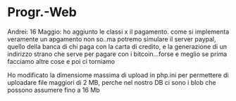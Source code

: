 # Progr.-Web

Andrei: 16 Maggio: ho aggiunto le classi x il pagamento. come si implementa veramente un apgamento non so..ma potremo simulare il server paypal, quello della banca di chi paga con la carta di credito, e la generazione di un indirizzo strano che serve per pagare con i bitcoin...forse e meglio se prima facciamo altre cose e poi ci torniamo

Ho modificato la dimensiome massima di upload in php.ini per permettere di uploadare file maggiori di 2 MB, perche nel nostro DB ci sono i blob che possono assumere fino a 16 Mb

